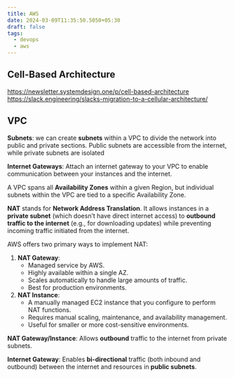 ```yaml
---
title: AWS
date: 2024-03-09T11:35:50.5050+05:30
draft: false
tags:
  - devops
  - aws
---
```


## Cell-Based Architecture
https://newsletter.systemdesign.one/p/cell-based-architecture
https://slack.engineering/slacks-migration-to-a-cellular-architecture/


## VPC

**Subnets**: we can create **subnets** within a VPC to divide the network into public and private sections. Public subnets are accessible from the internet, while private subnets are isolated

**Internet Gateways**: Attach an internet gateway to your VPC to enable communication between your instances and the internet.

A VPC spans all **Availability Zones** within a given Region, but individual subnets within the VPC are tied to a specific Availability Zone.

**NAT** stands for **Network Address Translation**. It allows instances in a **private subnet** (which doesn’t have direct internet access) to **outbound traffic to the internet** (e.g., for downloading updates) while preventing incoming traffic initiated from the internet.

AWS offers two primary ways to implement NAT:

1. **NAT Gateway**:
    - Managed service by AWS.
    - Highly available within a single AZ.
    - Scales automatically to handle large amounts of traffic.
    - Best for production environments.
2. **NAT Instance**:
    - A manually managed EC2 instance that you configure to perform NAT functions.
    - Requires manual scaling, maintenance, and availability management.
    - Useful for smaller or more cost-sensitive environments.

 
 **NAT Gateway/Instance**: Allows **outbound** traffic to the internet from private subnets.

 **Internet Gateway**: Enables **bi-directional** traffic (both inbound and outbound) between the internet and resources in **public subnets**.



